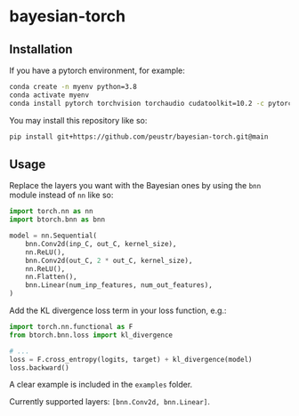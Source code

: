 # bayesian-torch

## Installation

If you have a pytorch environment, for example:
```bash
conda create -n myenv python=3.8
conda activate myenv
conda install pytorch torchvision torchaudio cudatoolkit=10.2 -c pytorch
```

You may install this repository like so:
```bash
pip install git+https://github.com/peustr/bayesian-torch.git@main
```

## Usage

Replace the layers you want with the Bayesian ones by using the `bnn` module instead of `nn` like so:
```python
import torch.nn as nn
import btorch.bnn as bnn

model = nn.Sequential(
    bnn.Conv2d(inp_C, out_C, kernel_size),
    nn.ReLU(),
    bnn.Conv2d(out_C, 2 * out_C, kernel_size),
    nn.ReLU(),
    nn.Flatten(),
    bnn.Linear(num_inp_features, num_out_features),
)
```

Add the KL divergence loss term in your loss function, e.g.:
```python
import torch.nn.functional as F
from btorch.bnn.loss import kl_divergence

# ...
loss = F.cross_entropy(logits, target) + kl_divergence(model)
loss.backward()
```

A clear example is included in the `examples` folder.

Currently supported layers: `[bnn.Conv2d, bnn.Linear]`.
